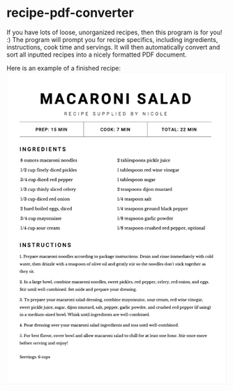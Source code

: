 # recipe-pdf-converter

If you have lots of loose, unorganized recipes, then this program is for you! :)
The program will prompt you for recipe specifics, including ingredients, instructions, cook time and servings.
It will then automatically convert and sort all inputted recipes into a nicely formatted PDF document.

Here is an example of a finished recipe:
![Screenshot](PDF-recipe-example.png)

